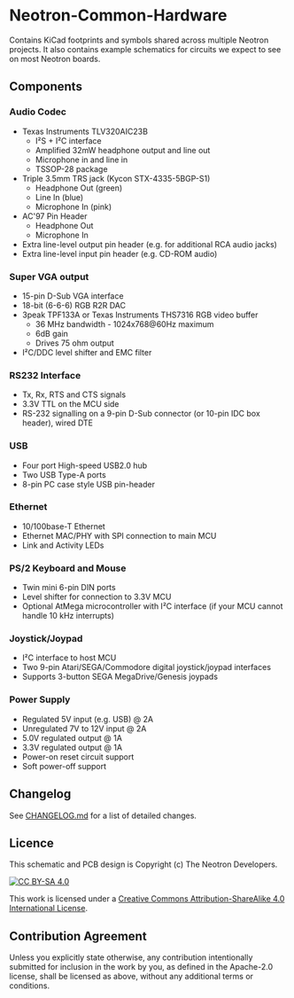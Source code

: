 # Neotron-Common-Hardware

Contains KiCad footprints and symbols shared across multiple Neotron projects. It also contains example schematics for circuits we expect to see on most Neotron boards.

## Components

### Audio Codec

* Texas Instruments TLV320AIC23B
  * I²S + I²C interface
  * Amplified 32mW headphone output and line out
  * Microphone in and line in
  * TSSOP-28 package
* Triple 3.5mm TRS jack (Kycon STX-4335-5BGP-S1)
  * Headphone Out (green)
  * Line In (blue)
  * Microphone In (pink)
* AC'97 Pin Header
  * Headphone Out
  * Microphone In
* Extra line-level output pin header (e.g. for additional RCA audio jacks)
* Extra line-level input pin header (e.g. CD-ROM audio)

### Super VGA output

* 15-pin D-Sub VGA interface
* 18-bit (6-6-6) RGB R2R DAC
* 3peak TPF133A or Texas Instruments THS7316 RGB video buffer
   * 36 MHz bandwidth - 1024x768@60Hz maximum
   * 6dB gain
   * Drives 75 ohm output
* I²C/DDC level shifter and EMC filter

### RS232 Interface

* Tx, Rx, RTS and CTS signals
* 3.3V TTL on the MCU side
* RS-232 signalling on a 9-pin D-Sub connector (or 10-pin IDC box header), wired DTE

### USB

* Four port High-speed USB2.0 hub
* Two USB Type-A ports
* 8-pin PC case style USB pin-header

### Ethernet

* 10/100base-T Ethernet
* Ethernet MAC/PHY with SPI connection to main MCU
* Link and Activity LEDs

### PS/2 Keyboard and Mouse

* Twin mini 6-pin DIN ports
* Level shifter for connection to 3.3V MCU
* Optional AtMega microcontroller with I²C interface (if your MCU cannot handle 10 kHz interrupts)

### Joystick/Joypad

* I²C interface to host MCU
* Two 9-pin Atari/SEGA/Commodore digital joystick/joypad interfaces
* Supports 3-button SEGA MegaDrive/Genesis joypads

### Power Supply

* Regulated 5V input (e.g. USB) @ 2A
* Unregulated 7V to 12V input @ 2A
* 5.0V regulated output @ 1A
* 3.3V regulated output @ 1A
* Power-on reset circuit support
* Soft power-off support

## Changelog

See [CHANGELOG.md](./CHANGELOG.md) for a list of detailed changes.

## Licence

This schematic and PCB design is Copyright (c) The Neotron Developers.

[![CC BY-SA 4.0](https://i.creativecommons.org/l/by-sa/4.0/88x31.png)](http://creativecommons.org/licenses/by-sa/4.0/)

This work is licensed under a [Creative Commons Attribution-ShareAlike 4.0 International License](http://creativecommons.org/licenses/by-sa/4.0/).

## Contribution Agreement

Unless you explicitly state otherwise, any contribution intentionally submitted for inclusion in the work by you, as defined in the Apache-2.0 license, shall be licensed as above, without any additional terms or conditions.
